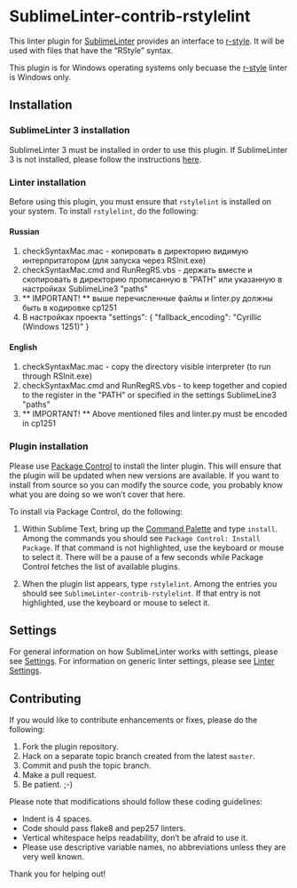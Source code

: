 SublimeLinter-contrib-rstylelint
================================

This linter plugin for [SublimeLinter][docs] provides an interface to [r-style][r-style]. It will be used with files that have the “RStyle” syntax.

This plugin is for Windows operating systems only becuase the [r-style][r-style] linter is Windows only.

## Installation

### SublimeLinter 3 installation

SublimeLinter 3 must be installed in order to use this plugin. If SublimeLinter 3 is not installed, please follow the instructions [here][installation].

### Linter installation
Before using this plugin, you must ensure that `rstylelint` is installed on your system. To install `rstylelint`, do the following:

#### Russian
1. checkSyntaxMac.mac - копировать в директорию видимую интерпритатором (для запуска через RSInit.exe)
2. checkSyntaxMac.cmd and RunRegRS.vbs - держать вместе и скопировать в директорию прописанную в "PATH" или указанную в настройках SublimeLine3 "paths"
3. ** IMPORTANT! ** выше перечисленные файлы и linter.py должны быть в кодировке cp1251
4. В настройках проекта
"settings":
    {
        "fallback_encoding": "Cyrillic (Windows 1251)"
    }

#### English
1. checkSyntaxMac.mac - copy the directory visible interpreter (to run through RSInit.exe)
2. checkSyntaxMac.cmd and RunRegRS.vbs - to keep together and copied to the register in the "PATH" or specified in the settings SublimeLine3 "paths"
3. ** IMPORTANT! ** Above mentioned files and linter.py must be encoded in cp1251

### Plugin installation
Please use [Package Control][pc] to install the linter plugin. This will ensure that the plugin will be updated when new versions are available. If you want to install from source so you can modify the source code, you probably know what you are doing so we won’t cover that here.

To install via Package Control, do the following:

1. Within Sublime Text, bring up the [Command Palette][cmd] and type `install`. Among the commands you should see `Package Control: Install Package`. If that command is not highlighted, use the keyboard or mouse to select it. There will be a pause of a few seconds while Package Control fetches the list of available plugins.

1. When the plugin list appears, type `rstylelint`. Among the entries you should see `SublimeLinter-contrib-rstylelint`. If that entry is not highlighted, use the keyboard or mouse to select it.

## Settings
For general information on how SublimeLinter works with settings, please see [Settings][settings]. For information on generic linter settings, please see [Linter Settings][linter-settings].

## Contributing
If you would like to contribute enhancements or fixes, please do the following:

1. Fork the plugin repository.
1. Hack on a separate topic branch created from the latest `master`.
1. Commit and push the topic branch.
1. Make a pull request.
1. Be patient.  ;-)

Please note that modifications should follow these coding guidelines:

- Indent is 4 spaces.
- Code should pass flake8 and pep257 linters.
- Vertical whitespace helps readability, don’t be afraid to use it.
- Please use descriptive variable names, no abbreviations unless they are very well known.

Thank you for helping out!

[docs]: http://sublimelinter.readthedocs.org
[installation]: http://sublimelinter.readthedocs.org/en/latest/installation.html
[locating-executables]: http://sublimelinter.readthedocs.org/en/latest/usage.html#how-linter-executables-are-located
[pc]: https://sublime.wbond.net/installation
[cmd]: http://docs.sublimetext.info/en/sublime-text-3/extensibility/command_palette.html
[settings]: http://sublimelinter.readthedocs.org/en/latest/settings.html
[linter-settings]: http://sublimelinter.readthedocs.org/en/latest/linter_settings.html
[inline-settings]: http://sublimelinter.readthedocs.org/en/latest/settings.html#inline-settings
[r-style]: https://github.com/mom1/SublimeRStyle